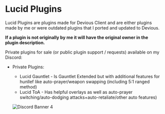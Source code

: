 # Lucid Plugins
Lucid Plugins are plugins made for Devious Client and are either plugins made by
me or were outdated plugins that I ported and updated to Devious. 

**If a plugin is not originally by me it will have the original owner in the
plugin description.**

Private plugins for sale (or public plugin support / requests) available on my Discord:
- Private Plugins:
    - Lucid Gauntlet - Is Gauntlet Extended but with additional features for hunllef like auto-prayer/weapon swapping
    (including 5:1 ranged method)
    - Lucid ToA - Has helpful overlays as well as auto-prayer switching/auto-dodging attacks+auto-retaliate/other auto 
      features)



  ![Discord Banner 4](https://discordapp.com/api/guilds/978715859361079307/widget.png?style=banner4)